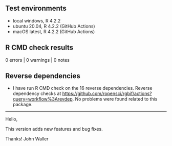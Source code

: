 ## Test environments

* local windows, R 4.2.2
* ubuntu 20.04, R 4.2.2 (GitHub Actions)
* macOS latest, R 4.2.2 (GitHub Actions)

## R CMD check results

0 errors | 0 warnings | 0 notes

## Reverse dependencies

* I have run R CMD check on the 16 reverse dependencies. Reverse dependency checks at <https://github.com/ropensci/rgbif/actions?query=workflow%3Arevdep>. No problems were found related to this package.

--------

Hello,

This version adds new features and bug fixes. 

Thanks!
John Waller